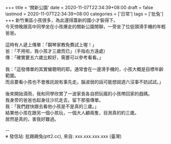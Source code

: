+++
title = '關新公園'
date = 2020-11-07T22:34:39+08:00
draft = false
lastmod = 2020-11-07T22:34:39+08:00
categories = ['日常']
tags = ['批兔']
+++
新竹東區小孩很多，為此還得蓋新的國小才裝得下。<br>
今天傍晚跟高中同學坐在小孩爆走的關新公園閒聊，一旁坐了位低頭滑手機的年輕爸爸。<br>
<br>
這時有人遞上傳單：「鋼琴家教免費試上喔！」<br>
爸：「不用啦，我小孩才三歲而已」（手指右方遠處）<br>
傳：「確實要五六歲比較好，需要可以參考看看。」<br>
<br>
我：「這發傳單的其實蠻聰明的耶。通常會在一邊滑手機的，小孩大概是目標年齡範圍。<br>
      而且要看小孩也不會推託說有事先走。腦波弱的話可能想說週六沒事不妨試試。」<br>
<br>
後來開始滴雨，我和同學欣賞了一波家長各自把玩瘋的小孩帶回家的戲碼。<br>
我身旁的爸爸也起身往沙坑走去，留下那張傳單。<br>
我：「我們趕快跟去看他小孩是不是真的三歲。」<br>
結果他小孩在跟另一個小孩玩，一個大人顧兩隻，目測真的約三歲。<br>
居然是真的，害我好難過。<br>
<br>
--<br>
※ 發信站: 批踢踢兔(ptt2.cc), 來自: xxx.xxx.xxx.xxx (臺灣)<br>
